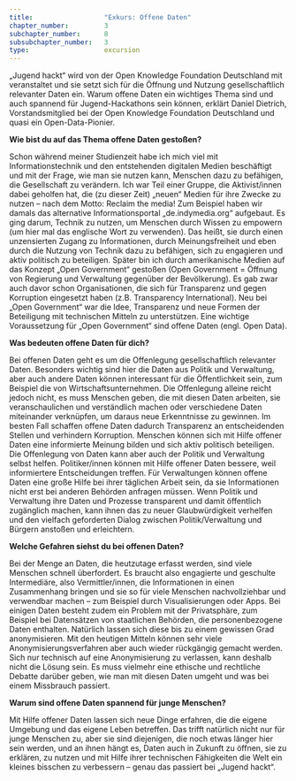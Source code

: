 ```yaml
---
title: 					"Exkurs: Offene Daten"
chapter_number: 		3
subchapter_number:		8
subsubchapter_number:	3
type: 					excursion
---
```


„Jugend hackt“ wird von der Open Knowledge Foundation Deutschland mit veranstaltet und sie setzt sich für die Öffnung und Nutzung gesellschaftlich relevanter Daten ein. Warum offene Daten ein wichtiges Thema sind und auch spannend für Jugend-Hackathons sein können, erklärt Daniel Dietrich, Vorstandsmitglied bei der Open Knowledge Foundation Deutschland und quasi ein Open-Data-Pionier.

**Wie bist du auf das Thema offene Daten gestoßen?**

Schon während meiner Studienzeit habe ich mich viel mit Informationstechnik und den entstehenden digitalen Medien beschäftigt und mit der Frage, wie man sie nutzen kann, Menschen dazu zu befähigen, die Gesellschaft zu verändern. Ich war Teil einer Gruppe, die Aktivist/innen dabei geholfen hat, die (zu dieser Zeit) „neuen“ Medien für ihre Zwecke zu nutzen – nach dem Motto: Reclaim the media! Zum Beispiel haben wir damals das alternative Informationsportal „de.indymedia.org“ aufgebaut. Es ging darum, Technik zu nutzen, um Menschen durch Wissen zu empowern (um hier mal das englische Wort zu verwenden). Das heißt, sie durch einen unzensierten Zugang zu Informationen, durch Meinungsfreiheit und eben durch die Nutzung von Technik dazu zu befähigen, sich zu engagieren und aktiv politisch zu beteiligen. Später bin ich durch amerikanische Medien auf das Konzept „Open Government“ gestoßen (Open Government = Öffnung von Regierung und Verwaltung gegenüber der Bevölkerung). Es gab zwar auch davor schon Organisationen, die sich für Transparenz und gegen Korruption eingesetzt haben (z.B. Transparency International). Neu bei „Open Government“ war die Idee, Transparenz und neue Formen der Beteiligung mit technischen Mitteln zu unterstützen. Eine wichtige Voraussetzung für „Open Government“ sind offene Daten (engl. Open Data).

**Was bedeuten offene Daten für dich?**

Bei offenen Daten geht es um die Offenlegung gesellschaftlich relevanter Daten. Besonders wichtig sind hier die Daten aus Politik und Verwaltung, aber auch andere Daten können interessant für die Öffentlichkeit sein, zum Beispiel die von Wirtschaftsunternehmen. Die Offenlegung alleine reicht jedoch nicht, es muss Menschen geben, die mit diesen Daten arbeiten, sie veranschaulichen und verständlich machen oder verschiedene Daten miteinander verknüpfen, um daraus neue Erkenntnisse zu gewinnen. Im besten Fall schaffen offene Daten dadurch Transparenz an entscheidenden Stellen und verhindern Korruption. Menschen können sich mit Hilfe offener Daten eine informierte Meinung bilden und sich aktiv politisch beteiligen.
Die Offenlegung von Daten kann aber auch der Politik und Verwaltung selbst helfen. Politiker/innen können mit Hilfe offener Daten bessere, weil informiertere Entscheidungen treffen. Für Verwaltungen können offene Daten eine große Hilfe bei ihrer täglichen Arbeit sein, da sie Informationen nicht erst bei anderen Behörden anfragen müssen. Wenn Politik und Verwaltung ihre Daten und Prozesse transparent und damit öffentlich zugänglich machen, kann ihnen das zu neuer Glaubwürdigkeit verhelfen und den vielfach geforderten Dialog zwischen Politik/Verwaltung und Bürgern anstoßen und erleichtern.

**Welche Gefahren siehst du bei offenen Daten?**

Bei der Menge an Daten, die heutzutage erfasst werden, sind viele Menschen schnell überfordert. Es braucht also engagierte und geschulte Intermediäre, also Vermittler/innen, die Informationen in einen Zusammenhang bringen und sie so für viele Menschen nachvollziehbar und verwendbar machen – zum Beispiel durch Visualisierungen oder Apps.
Bei einigen Daten besteht zudem ein Problem mit der Privatsphäre, zum Beispiel bei Datensätzen von staatlichen Behörden, die personenbezogene Daten enthalten. Natürlich lassen sich diese bis zu einem gewissen Grad anonymisieren. Mit den heutigen Mitteln können sehr viele Anonymisierungsverfahren aber auch wieder rückgängig gemacht werden. Sich nur technisch auf eine Anonymisierung zu verlassen, kann deshalb nicht die Lösung sein. Es muss vielmehr eine ethische und rechtliche Debatte darüber geben, wie man mit diesen Daten umgeht und was bei einem Missbrauch passiert.

**Warum sind offene Daten spannend für junge Menschen?**

Mit Hilfe offener Daten lassen sich neue Dinge erfahren, die die eigene Umgebung und das eigene Leben betreffen. Das trifft natürlich nicht nur für junge Menschen zu, aber sie sind diejenigen, die noch etwas länger hier sein werden, und an ihnen hängt es, Daten auch in Zukunft zu öffnen, sie zu erklären, zu nutzen und mit Hilfe ihrer technischen Fähigkeiten die Welt ein kleines bisschen zu verbessern – genau das passiert bei „Jugend hackt“.
